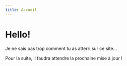 ```yaml
---
title: Accueil
---
```


# Hello!

Je ne sais pas trop comment tu as atterri sur ce site...  

Pour la suite, il faudra attendre la prochaine mise à jour !
